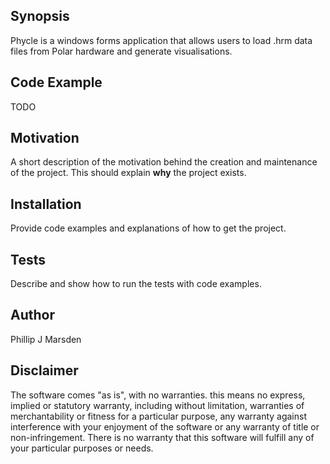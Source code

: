## Synopsis

Phycle is a windows forms application that allows users to load .hrm data files from Polar hardware and generate visualisations.

## Code Example

TODO

## Motivation

A short description of the motivation behind the creation and maintenance of the project. This should explain **why** the project exists.

## Installation

Provide code examples and explanations of how to get the project.

## Tests

Describe and show how to run the tests with code examples.

## Author

Phillip J Marsden

## Disclaimer

The software comes "as is", with no warranties. this means no express, implied or statutory warranty, including without limitation, warranties of merchantability or fitness for a particular purpose, any warranty against interference with your enjoyment of the software or any warranty of title or non-infringement. There is no warranty that this software will fulfill any of your particular purposes or needs.
